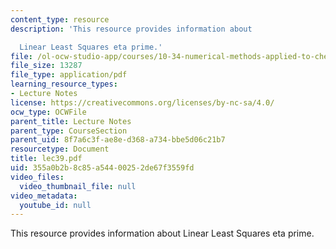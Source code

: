 ```yaml
---
content_type: resource
description: 'This resource provides information about

  Linear Least Squares eta prime.'
file: /ol-ocw-studio-app/courses/10-34-numerical-methods-applied-to-chemical-engineering-fall-2005/355a0b2b8c85a54400252de67f3559fd_lec39.pdf
file_size: 13287
file_type: application/pdf
learning_resource_types:
- Lecture Notes
license: https://creativecommons.org/licenses/by-nc-sa/4.0/
ocw_type: OCWFile
parent_title: Lecture Notes
parent_type: CourseSection
parent_uid: 8f7a6c3f-ae8e-d368-a734-bbe5d06c21b7
resourcetype: Document
title: lec39.pdf
uid: 355a0b2b-8c85-a544-0025-2de67f3559fd
video_files:
  video_thumbnail_file: null
video_metadata:
  youtube_id: null
---
```

This resource provides information about
Linear Least Squares eta prime.
